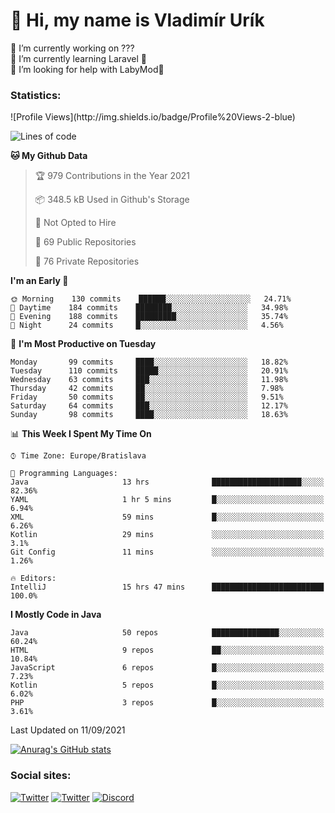 <h1> 👋 Hi, my name is Vladimír Urík</h1>
<p>
 🔭 I’m currently working on ???<br>
 🌱 I’m currently learning Laravel 💙<br>
 🤔 I’m looking for help with LabyMod💝<br>
</p>
<h3>Statistics:</h3>
<!--START_SECTION:waka-->
![Profile Views](http://img.shields.io/badge/Profile%20Views-2-blue)

![Lines of code](https://img.shields.io/badge/From%20Hello%20World%20I%27ve%20Written-4.0%20million%20lines%20of%20code-blue)

**🐱 My Github Data** 

> 🏆 979 Contributions in the Year 2021
 > 
> 📦 348.5 kB Used in Github's Storage 
 > 
> 🚫 Not Opted to Hire
 > 
> 📜 69 Public Repositories 
 > 
> 🔑 76 Private Repositories  
 > 
**I'm an Early 🐤** 

```text
🌞 Morning    130 commits    ██████░░░░░░░░░░░░░░░░░░░   24.71% 
🌆 Daytime    184 commits    ████████░░░░░░░░░░░░░░░░░   34.98% 
🌃 Evening    188 commits    █████████░░░░░░░░░░░░░░░░   35.74% 
🌙 Night      24 commits     █░░░░░░░░░░░░░░░░░░░░░░░░   4.56%

```
📅 **I'm Most Productive on Tuesday** 

```text
Monday       99 commits     ████░░░░░░░░░░░░░░░░░░░░░   18.82% 
Tuesday      110 commits    █████░░░░░░░░░░░░░░░░░░░░   20.91% 
Wednesday    63 commits     ███░░░░░░░░░░░░░░░░░░░░░░   11.98% 
Thursday     42 commits     ██░░░░░░░░░░░░░░░░░░░░░░░   7.98% 
Friday       50 commits     ██░░░░░░░░░░░░░░░░░░░░░░░   9.51% 
Saturday     64 commits     ███░░░░░░░░░░░░░░░░░░░░░░   12.17% 
Sunday       98 commits     ████░░░░░░░░░░░░░░░░░░░░░   18.63%

```


📊 **This Week I Spent My Time On** 

```text
⌚︎ Time Zone: Europe/Bratislava

💬 Programming Languages: 
Java                     13 hrs              ████████████████████░░░░░   82.36% 
YAML                     1 hr 5 mins         █░░░░░░░░░░░░░░░░░░░░░░░░   6.94% 
XML                      59 mins             █░░░░░░░░░░░░░░░░░░░░░░░░   6.26% 
Kotlin                   29 mins             ░░░░░░░░░░░░░░░░░░░░░░░░░   3.1% 
Git Config               11 mins             ░░░░░░░░░░░░░░░░░░░░░░░░░   1.26%

🔥 Editors: 
IntelliJ                 15 hrs 47 mins      █████████████████████████   100.0%

```

**I Mostly Code in Java** 

```text
Java                     50 repos            ███████████████░░░░░░░░░░   60.24% 
HTML                     9 repos             ██░░░░░░░░░░░░░░░░░░░░░░░   10.84% 
JavaScript               6 repos             █░░░░░░░░░░░░░░░░░░░░░░░░   7.23% 
Kotlin                   5 repos             █░░░░░░░░░░░░░░░░░░░░░░░░   6.02% 
PHP                      3 repos             █░░░░░░░░░░░░░░░░░░░░░░░░   3.61%

```



 Last Updated on 11/09/2021
<!--END_SECTION:waka-->

[![Anurag's GitHub stats](https://github-readme-stats.vercel.app/api?username=vladimir-urik)](https://github.com/anuraghazra/github-readme-stats)

<h3>Social sites:</h3>
<p><a href="https://twitter.com/GGGEDR" target="_blank"><img alt="Twitter" src="https://img.shields.io/badge/twitter-%231DA1F2.svg?&style=for-the-badge&logo=twitter&logoColor=white" /></a> <a href="https://www.reddit.com/user/GGGEDR" target="_blank"><img alt="Twitter" src="https://img.shields.io/badge/reddit-%23FE6262.svg?&style=for-the-badge&logo=reddit&logoColor=white" /></a> <a href="https://discord.com/users/535708984959827978" target="_blank"><img alt="Discord" src="https://img.shields.io/badge/discord-%235865f2.svg?&style=for-the-badge&logo=discord&logoColor=white" />
</p>
